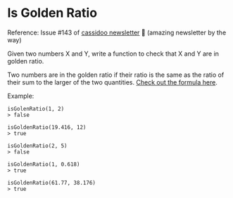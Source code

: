 # Is Golden Ratio
Reference: Issue #143 of [cassidoo newsletter](https://cassidoo.co/newsletter/) 🎉 (amazing newsletter by the way)

Given two numbers X and Y, write a function to check that X and Y are in golden ratio.

Two numbers are in the golden ratio if their ratio is the same as the ratio of their sum to the larger of the two quantities. [Check out the formula here](https://en.wikipedia.org/wiki/Golden_ratio).

Example:

```console
isGolenRatio(1, 2)
> false

isGoldenRatio(19.416, 12)
> true

isGoldenRatio(2, 5)
> false

isGoldenRatio(1, 0.618)
> true

isGoldenRatio(61.77, 38.176)
> true
```